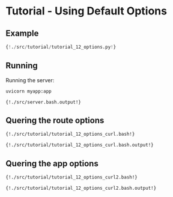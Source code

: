 # Tutorial - Using Default Options

## Example

```python
{!./src/tutorial/tutorial_12_options.py!}
```

## Running

Running the server:

```bash
uvicorn myapp:app
```

```
{!./src/server.bash.output!}
```

## Quering the route options

```bash
{!./src/tutorial/tutorial_12_options_curl.bash!}
```

```
{!./src/tutorial/tutorial_12_options_curl.bash.output!}
```

## Quering the app options

```bash
{!./src/tutorial/tutorial_12_options_curl2.bash!}
```

```
{!./src/tutorial/tutorial_12_options_curl2.bash.output!}
```

